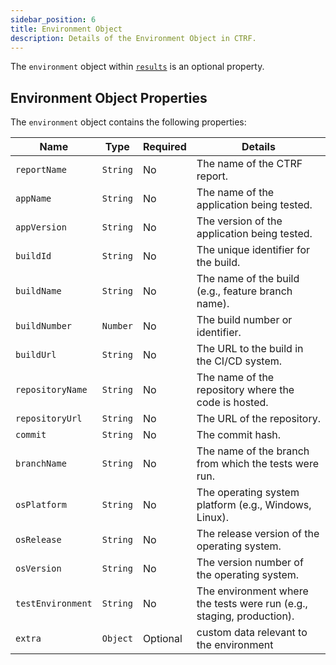 ```yaml
---
sidebar_position: 6
title: Environment Object
description: Details of the Environment Object in CTRF.
---
```


The `environment` object within [`results`](/docs/specification/results) is an optional property.

## Environment Object Properties

The `environment` object contains the following properties:

| Name           | Type     | Required | Details                                                      |
|----------------|----------|----------|--------------------------------------------------------------|
| `reportName`   | `String` | No       | The name of the CTRF report.                                 |
| `appName`      | `String` | No       | The name of the application being tested.                    |
| `appVersion`   | `String` | No       | The version of the application being tested.                 |
| `buildId`      | `String` | No       | The unique identifier for the build.                         |
| `buildName`    | `String` | No       | The name of the build (e.g., feature branch name).           |
| `buildNumber`  | `Number` | No       | The build number or identifier.                              |
| `buildUrl`     | `String` | No       | The URL to the build in the CI/CD system.                    |
| `repositoryName`| `String`| No       | The name of the repository where the code is hosted.         |
| `repositoryUrl`| `String` | No       | The URL of the repository.                                   |
| `commit`       | `String` | No       | The commit hash.                                             |
| `branchName`  | `String`  | No       | The name of the branch from which the tests were run.        |
| `osPlatform`   | `String` | No       | The operating system platform (e.g., Windows, Linux).        |
| `osRelease`    | `String` | No       | The release version of the operating system.                 |
| `osVersion`    | `String` | No       | The version number of the operating system.                  |
| `testEnvironment`| `String`| No      | The environment where the tests were run (e.g., staging, production). |
| `extra`      | `Object` | Optional    | custom data relevant to the environment                       |

